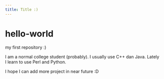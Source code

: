 ```yaml
---
title: Title :)
---
```

# hello-world
my first repository :)

I am a normal college student (probably).
I usually use C++ dan Java.
Lately I learn to use Perl and Python.

I hope I can add more project in near future :D

